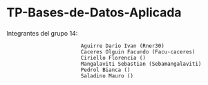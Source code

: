 # TP-Bases-de-Datos-Aplicada
###
Integrantes del grupo 14:

                            Aguirre Dario Ivan (Rner30)
                            Caceres Olguin Facundo (Facu-caceres)
                            Ciriello Florencia ()
                            Mangalaviti Sebastian (Sebamangalaviti)
                            Pedrol Bianca ()
                            Saladino Mauro ()


